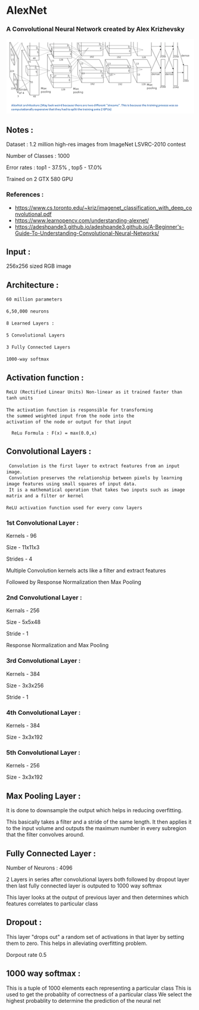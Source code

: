 # AlexNet 
### A Convolutional Neural Network created by Alex Krizhevsky


![Architecture Diagram](https://raw.githubusercontent.com/Garvit-k/alexnet/master/architechture.png)

## Notes :
 
  Dataset : 1.2 million high-res images from ImageNet LSVRC-2010 contest
  
  Number of Classes : 1000
  
  Error rates : top1 - 37.5% , top5 - 17.0%
  
  Trained on 2 GTX 580 GPU
  
 ### References :  

 - https://www.cs.toronto.edu/~kriz/imagenet_classification_with_deep_convolutional.pdf
 - https://www.learnopencv.com/understanding-alexnet/
 - https://adeshpande3.github.io/adeshpande3.github.io/A-Beginner's-Guide-To-Understanding-Convolutional-Neural-Networks/

  ## Input :
  256x256 sized RGB image


  ## Architecture :
    60 million parameters
    
    6,50,000 neurons
    
    8 Learned Layers : 
    
    5 Convolutional Layers
    
    3 Fully Connected Layers
    
    1000-way softmax
  
  ## Activation function :
    ReLU (Rectified Linear Units) Non-linear as it trained faster than tanh units
  
    The activation function is responsible for transforming
    the summed weighted input from the node into the 
    activation of the node or output for that input
  ```
    ReLu Formula : F(x) = max(0.0,x)    
 ```
 
## Convolutional Layers :  

     Convolution is the first layer to extract features from an input image.
     Convolution preserves the relationship between pixels by learning image features using small squares of input data.
     It is a mathematical operation that takes two inputs such as image matrix and a filter or kernel

    ReLU activation function used for every conv layers
  
  
 ### 1st Convolutional Layer :
  Kernels - 96 
  
  Size - 11x11x3
  
  Strides - 4
  
  Multiple Convolution kernels acts like a filter and extract features

  Followed by Response Normalization then Max Pooling

 ### 2nd Convolutional Layer :
  Kernals - 256
  
  Size - 5x5x48
  
  Stride - 1
  
  Response Normalization and Max Pooling
  
 ### 3rd Convolutional Layer :
  Kernels - 384
  
  Size - 3x3x256
  
  Stride - 1
  
 ### 4th Convolutional Layer :
 Kernels - 384
  
 Size - 3x3x192

 ### 5th Convolutional Layer :
 Kernels - 256
 
 Size - 3x3x192


## Max Pooling Layer :
 It is done to downsample the output which helps in reducing overfitting.
 
 This basically takes a filter and a stride of the same length. It then applies it to the 
 input volume and outputs the maximum number in every subregion that the filter convolves around.


## Fully  Connected Layer :
 Number of Neurons : 4096

 2 Layers in series after convolutional layers both followed by dropout layer
 then last fully connected layer is outputed to 1000 way softmax 
 
 This layer looks at the output of previous layer and 
 then determines which features correlates to particular class
 
## Dropout :
 This layer "drops out" a random set of activations in that layer by setting them to zero.
 This helps in alleviating overfitting problem.

 Dorpout rate 0.5

## 1000 way softmax :
 This is a tuple of 1000 elements each representing a particular class
 This is used to get the probablity of correctness of a particular class
 We select the highest probablity to determine the prediction of the neural net


